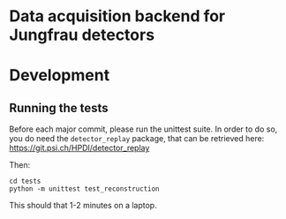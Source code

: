 # Data acquisition backend for Jungfrau detectors

# Development

## Running the tests

Before each major commit, please run the unittest suite. In order to do so, you do need the ``detector_replay`` package, that can be retrieved here: https://git.psi.ch/HPDI/detector_replay

Then:
```
cd tests
python -m unittest test_reconstruction
```

This should that 1-2 minutes on a laptop.
